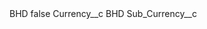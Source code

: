 <?xml version="1.0" encoding="UTF-8"?>
<CustomMetadata xmlns="http://soap.sforce.com/2006/04/metadata" xmlns:xsi="http://www.w3.org/2001/XMLSchema-instance" xmlns:xsd="http://www.w3.org/2001/XMLSchema">
    <label>BHD</label>
    <protected>false</protected>
    <values>
        <field>Currency__c</field>
        <value xsi:type="xsd:string">BHD</value>
    </values>
    <values>
        <field>Sub_Currency__c</field>
        <value xsi:nil="true"/>
    </values>
</CustomMetadata>
